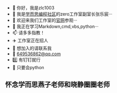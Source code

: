 - 👋 你好，我是zlc1003
- 👀 我是[学而思编程社区](https://code.xueersi.com)的zero工作室副室长张乐宸···
- 🌱 欢迎来我们工作室的[官网](https://zlc1003.github.io/zero)参观···
- 💞️ 我正在学习Markdown,cmd,vbs,python···
- 📫 请多多指教！
- ✈️ 工作室正在招人
- 🚡 想加入的请联系我
- 📧 649536862@qq.com
- 0️⃣ 有钉钉就行
- 💾 只要会python
## 怀念学而思燕子老师和晓静圈圈老师
<!---
zlc1003/zlc1003 is a ✨ special ✨ repository because its `README.md` (this file) appears on your GitHub profile.
You can click the Preview link to take a look at your changes.
--->
